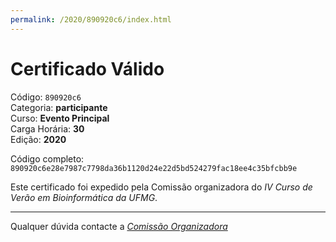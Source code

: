 ```yaml
---
permalink: /2020/890920c6/index.html
---
```


# Certificado Válido

Código: `890920c6`<br>
Categoria: **participante**<br>
Curso: **Evento Principal**<br>
Carga Horária: **30**<br>
Edição: **2020**<br>


Código completo: `890920c6e28e7987c7798da36b1120d24e22d5bd524279fac18ee4c35bfcbb9e`


Este certificado foi expedido pela Comissão organizadora do *IV Curso de Verão em Bioinformática da UFMG*.

----

Qualquer dúvida contacte a [_Comissão Organizadora_](<mailto:cursobioinfoufmg@gmail.com$subject=[Certificados]>)

